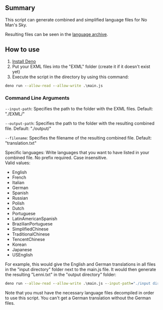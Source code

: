 ## Summary

This script can generate combined and simplified language files for No Man's Sky.

Resulting files can be seen in the [language archive](https://github.com/NMSCD/de-en-lang-archive).

## How to use

1. [Install Deno](https://deno.land/manual@v1.31.0/getting_started/installation)
2. Put your EXML files into the "EXML" folder (create it if it doesn't exist
   yet)
3. Execute the script in the directory by using this command:

```bat
deno run --allow-read --allow-write .\main.js
```

### Command Line Arguments

`--input-path`: Specifies the path to the folder with the EXML files. Default: "./EXML/"

`--output-path`: Specifies the path to the folder with the resulting combined file. Default: "./output/"

`--filename`: Specifies the filename of the resulting combined file. Default: "translation.txt"

Specific languages: Write languages that you want to have listed in your combined file. No prefix required. Case insensitive.  
Valid values:
- English
- French
- Italian
- German
- Spanish
- Russian
- Polish
- Dutch
- Portuguese
- LatinAmericanSpanish
- BrazilianPortuguese
- SimplifiedChinese
- TraditionalChinese
- TencentChinese
- Korean
- Japanese
- USEnglish

For example, this would give the English and German translations in all files in the "input directory" folder next to the main.js file. It would then generate the resulting "Lenni.txt" in the "output directory" folder:
```bat
deno run --allow-read --allow-write .\main.js --input-path="./input directory/" --output-path="./output directory/" --filename="Lenni.txt" english german
```

Note that you must have the necessary language files decompiled in order to use this script. You can't get a German translation without the German files.
